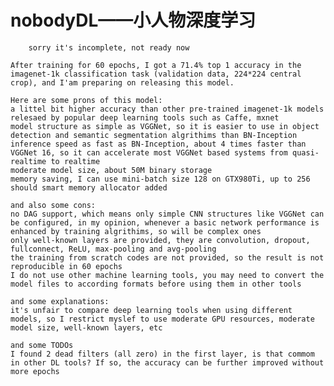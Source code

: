 # nobodyDL——小人物深度学习
		sorry it's incomplete, not ready now

	After training for 60 epochs, I got a 71.4% top 1 accuracy in the imagenet-1k classification task (validation data, 224*224 central crop), and I'am preparing on releasing this model.

	Here are some prons of this model:
	a littel bit higher accuracy than other pre-trained imagenet-1k models relesaed by popular deep learning tools such as Caffe, mxnet
	model structure as simple as VGGNet, so it is easier to use in object detection and semantic segmentation algrithims than BN-Inception
	inference speed as fast as BN-Inception, about 4 times faster than VGGNet 16, so it can accelerate most VGGNet based systems from quasi-realtime to realtime
	moderate model size, about 50M binary storage
	memory saving, I can use mini-batch size 128 on GTX980Ti, up to 256 should smart memory allocator added
	
	and also some cons:
	no DAG support, which means only simple CNN structures like VGGNet can be configured, in my opinion, whenever a basic network performance is enhanced by training algrithims, so will be complex ones
	only well-known layers are provided, they are convolution, dropout, fullconnect, ReLU, max-pooling and avg-pooling
	the training from scratch codes are not provided, so the result is not reproducible in 60 epochs
	I do not use other machine learning tools, you may need to convert the model files to according formats before using them in other tools
	
	and some explanations:
	it's unfair to compare deep learning tools when using different models, so I restrict myslef to use moderate GPU resources, moderate model size, well-known layers, etc
	
	and some TODOs
	I found 2 dead filters (all zero) in the first layer, is that commom in other DL tools? If so, the accuracy can be further improved without more epochs
